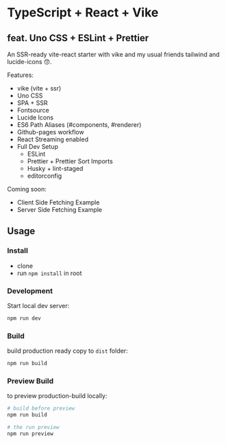 # TypeScript + React + Vike
## feat. Uno CSS + ESLint + Prettier

An SSR-ready vite-react starter with vike and my usual friends tailwind and lucide-icons 😙.

Features:
- vike (vite + ssr)
- Uno CSS
- SPA + SSR
- Fontsource
- Lucide Icons
- ES6 Path Aliases (#components, #renderer)
- Github-pages workflow
- React Streaming enabled
- Full Dev Setup
  - ESLint
  - Prettier + Prettier Sort Imports
  - Husky + lint-staged
  - editorconfig

Coming soon:
- Client Side Fetching Example
- Server Side Fetching Example

## Usage

### Install

- clone
- run `npm install` in root

### Development

Start local dev server:
```bash
npm run dev
```

### Build

build production ready copy to `dist` folder:
```bash
npm run build
```

### Preview Build

to preview production-build locally:
```bash
# build before preview
npm run build

# the run preview
npm run preview
```
